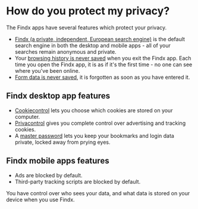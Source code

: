 # How do you protect my privacy?

The Findx apps have several features which protect your privacy.

- [Findx (a private, independent, European search engine)](http://get.findx.com) is the default search engine in both the desktop and mobile apps - all of your searches remain anonymous and private.
- Your [browsing history is never saved](/en/findxapps/faq/browsinghistory) when you exit the Findx app. Each time you open the Findx app, it is as if it's the first time - no one can see where you've been online.
- [Form data is never saved](/en/findxapps/faq/formdata), it is forgotten as soon as you have entered it.

## Findx desktop app features
- [Cookiecontrol](/en/findxapps/cookiecontrol/introduction) lets you choose which cookies are stored on your computer.
- [Privacontrol](/en/findxapps/faq/privacontrol) gives you complete control over advertising and tracking cookies.
- A [master password](/en/findxapps/faq/masterpassword) lets you keep your bookmarks and login data private, locked away from prying eyes.

## Findx mobile apps features
- Ads are blocked by default. 
- Third-party tracking scripts are blocked by default. 

You have control over who sees your data, and what data is stored on your device when you use Findx.

